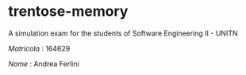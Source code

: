 # trentose-memory
A simulation exam for the students of Software Engineering II - UNITN

*Matricola* : 164629

*Nome*      : Andrea Ferlini
